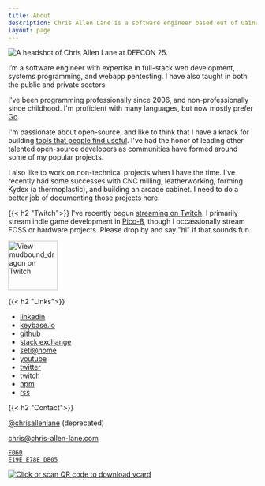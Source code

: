```yaml
---
title: About
description: Chris Allen Lane is a software engineer based out of Gainesville, Florida.
layout: page
---
```



<div class='h-card'>

<img class='round'
  src='/images/chrisallenlane.jpg'
  alt='A headshot of Chris Allen Lane at DEFCON 25.'>

I’m a software engineer with expertise in full-stack web development, systems
programming, and webapp pentesting. I have also taught in both the public and
private sectors.

I've been programming professionally since 2006, and non-professionally since
childhood. I'm proficient with many languages, but now mostly prefer [Go][].

I'm passionate about open-source, and like to think that I have a knack for
building [tools that people find useful][github]. I've had the honor of leading
other talented open-source developers as communities have formed around some of
my popular projects.

I also like to work on non-technical projects when I have the time. I've
recently had some successes with CNC milling, leatherworking, forming Kydex (a
thermoplastic), and building an arcade cabinet. I need to do a better job of
documenting those projects here.

{{< h2 "Twitch">}}
I've recently begun [streaming on Twitch][twitch]. I primarily stream indie
game development in [Pico-8][], though I occassionally stream FOSS or hardware
projects. Please drop by and say "hi" if that sounds fun.

<a href='https://www.twitch.tv/mudbound_dragon'><img
  src='/images/twitch.svg'
  title='View mudbound_dragon on Twitch'
  alt='View mudbound_dragon on Twitch'
  width='100'></a>

{{< h2 "Links">}}

<section class='links'>
<ul>
<li><a rel='me' href='https://www.linkedin.com/in/chrisallenlane'>linkedin</a></li>
<li><a rel='me' href='https://keybase.io/chrisallenlane'>keybase.io</a></li>
<li><a rel='me' href='https://github.com/chrisallenlane'>github</a></li>
<li><a rel='me' href='http://stackoverflow.com/story/chrisallenlane'>stack exchange</a></li>
<li><a rel='me' href='https://setiathome.berkeley.edu/show_user.php?userid=8696231'>seti@home</a></li>
<li><a rel='me' href='http://www.youtube.com/user/chrisallenlane'>youtube</a></li>
<li><a rel='me' href='https://twitter.com/chrisallenlane'>twitter</a></li>
<li><a rel='me' href='https://www.twitch.tv/mudbound_dragon'>twitch</a></li>
<li><a rel='me' href='https://www.npmjs.com/~chrisallenlane'>npm</a></li>
<li><a rel='alternate' type='application/rss+xml'href='/index.xml/'>rss</a></li>
</ul>
</section>

{{< h2 "Contact">}}


[@chrisallenlane][twitter] (deprecated)

[chris@chris-allen-lane.com][mail]

<code>[F060 E19E E78E DB05][gpg]</code>

<a href='/files/chrisallenlane.vcf'><img
  src='/images/vcard-qr.png'
  alt='Click or scan QR code to download vcard'
  style='display:inline;margin:0'></a>

</div>


[Go]:       https://golang.org/
[Node]:     https://nodejs.org/en/about/
[PHP]:      https://secure.php.net
[Pico-8]:   https://www.lexaloffle.com/pico-8.php 
[aws-cert]: https://www.certmetrics.com/amazon/public/badge.aspx?i=9&t=c&d=2018-03-06&ci=AWS00450114
[aws-cert]: https://www.certmetrics.com/amazon/public/badge.aspx?i=9&t=c&d=2018-03-06&ci=AWS00450114
[github]:   https://github.com/chrisallenlane 
[gpg]:      https://keybase.io/chrisallenlane/pgp_keys.asc?fingerprint=82e71a7bed0a3ccccc20e0ecf060e19ee78edb05  
[lt]:       https://lane-technica.com
[mail]:     mailto:chris@chris-allen-lane.com
[twitch]:   https://www.twitch.tv/mudbound_dragon
[twitter]:  https://twitter.com/chrisallenlane
[zce]:      http://www.zend.com/en/yellow-pages/ZEND010695
